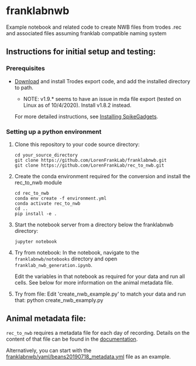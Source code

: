 # franklabnwb

Example notebook and related code to create NWB files from trodes .rec and associated files assuming franklab
compatible naming system

## Instructions for initial setup and testing: 

### Prerequisites

- [Download](https://bitbucket.org/mkarlsso/trodes/downloads/) and install Trodes export code, and add the installed directory to path.

    - NOTE: v1.9.* seems to have an issue in mda file export (tested on Linux as of 10/4/2020). Install v1.8.2 instead.

    For more detailed instructions, see [Installing SpikeGadgets](installing_spikegadgets.md).



### Setting up a python environment

1. Clone this repository to your code source directory:
    
    ```
    cd your_source_directory
    git clone https://github.com/LorenFrankLab/franklabnwb.git
    git clone https://github.com/LorenFrankLab/rec_to_nwb.git
    ```

2. Create the conda environment required for the conversion and install the rec_to_nwb module

    ```
    cd rec_to_nwb
    conda env create -f environment.yml
    conda activate rec_to_nwb
    cd ..
    pip install -e .
    ```

3. Start the notebook server from a directory below the franklabnwb directory:

    ```
    jupyter notebook
    ```

4. Try from notebook: 
    In the notebook, navigate to the `franklabnwb/notebooks` directory and open
    `franklab_nwb_generation.ipynb`.

     Edit the variables in that notebook as required for your data and run all cells. See below for more
    information on the animal metadata file.

5. Try from file:
    Edit 'create_nwb_example.py' to match your data and run that:
    python create_nwb_examply.py


## Animal metadata file:

`rec_to_nwb` requires a metadata file for each day of recording. Details on the content of that file can
be found in the
[documentation](https://novelaneuro.github.io/rec_to_nwb-docs/README.html#how-to-use-it).

Alternatively, you can start with the [franklabnwb/yaml/beans20190718_metadata.yml](yaml/beans20190718_metadata.yml) file as an example.
